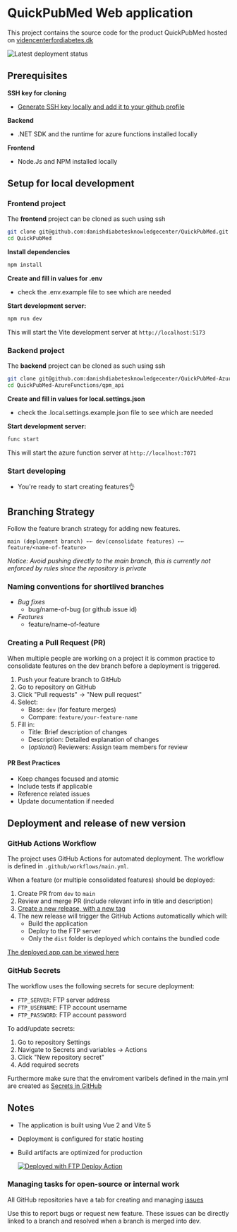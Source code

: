 # QuickPubMed Web application

This project contains the source code for the product QuickPubMed hosted on 
[videncenterfordiabetes.dk](https://videncenterfordiabetes.dk/)

![Latest deployment status](https://github.com/danishdiabetesknowledgecenter/QuickPubMed/actions/workflows/main.yml/badge.svg)

## Prerequisites

**SSH key for cloning**
   - [Generate SSH key locally and add it to your github profile](https://docs.github.com/en/authentication/connecting-to-github-with-ssh/adding-a-new-ssh-key-to-your-github-account)

**Backend**
- .NET SDK and the runtime for azure functions installed locally 

**Frontend**
- Node.Js and NPM installed locally


## Setup for local development

### Frontend project
   
The **frontend** project can be cloned as such using ssh 

```bash
git clone git@github.com:danishdiabetesknowledgecenter/QuickPubMed.git
cd QuickPubMed
```

**Install dependencies**
   ```bash
npm install
```

**Create and fill in values for .env**
- check the .env.example file to see which are needed

**Start development server:**
```bash
npm run dev
```
This will start the Vite development server at `http://localhost:5173`

### Backend project
   
The **backend** project can be cloned as such using ssh 

```bash
git clone git@github.com:danishdiabetesknowledgecenter/QuickPubMed-AzureFunctions.git
cd QuickPubMed-AzureFunctions/qpm_api
```

**Create and fill in values for local.settings.json**
- check the .local.settings.example.json file to see which are needed

**Start development server:**
```bash
func start
```
This will start the azure function server at `http://localhost:7071`

### Start developing
- You're ready to start creating features👌
  
## Branching Strategy

Follow the feature branch strategy for adding new features.
```
main (deployment branch) ←← dev(consolidate features) ←← feature/<name-of-feature>
```
*Notice: Avoid pushing directly to the main branch, this is currently not enforced by rules since the repository is private*


### Naming conventions for shortlived branches 

- *Bug fixes*
  - bug/name-of-bug (or github issue id)
- *Features*
  - feature/name-of-feature


### Creating a Pull Request (PR)
When multiple people are working on a project it is common practice to consolidate features on the dev branch before a deployment is triggered.

1. Push your feature branch to GitHub
2. Go to repository on GitHub
3. Click "Pull requests" → "New pull request"
4. Select:
   - Base: `dev` (for feature merges)
   - Compare: `feature/your-feature-name`
5. Fill in:
   - Title: Brief description of changes
   - Description: Detailed explanation of changes
   - (*optional*) Reviewers: Assign team members for review
   

#### PR Best Practices
- Keep changes focused and atomic
- Include tests if applicable
- Reference related issues
- Update documentation if needed


## Deployment and release of new version

### GitHub Actions Workflow
The project uses GitHub Actions for automated deployment. The workflow is defined in `.github/workflows/main.yml`.

When a feature (or multiple consolidated features) should be deployed:

1. Create PR from `dev` to `main`
2. Review and merge PR (include relevant info in title and description)
3. [Create a new release, with a new tag](https://github.com/danishdiabetesknowledgecenter/QuickPubMed/releases)
4. The new release will trigger the GitHub Actions automatically which will:
   - Build the application
   - Deploy to the FTP server
   - Only the `dist` folder is deployed which contains the bundled code 

[The deployed app can be viewed here](https://qpm.videncenterfordiabetes.dk/dev/latest/)

### GitHub Secrets
The workflow uses the following secrets for secure deployment:
- `FTP_SERVER`: FTP server address
- `FTP_USERNAME`: FTP account username
- `FTP_PASSWORD`: FTP account password

To add/update secrets:
1. Go to repository Settings
2. Navigate to Secrets and variables → Actions
3. Click "New repository secret"
4. Add required secrets

Furthermore make sure that the enviroment varibels defined in the main.yml are created as [Secrets in GitHub](https://github.com/danishdiabetesknowledgecenter/QuickPubMed/settings/secrets/actions)


## Notes
- The application is built using Vue 2 and Vite 5
- Deployment is configured for static hosting
- Build artifacts are optimized for production

  [<img alt="Deployed with FTP Deploy Action" src="https://img.shields.io/badge/Deployed With-FTP DEPLOY ACTION-%3CCOLOR%3E?style=for-the-badge&color=0077b6">](https://github.com/SamKirkland/FTP-Deploy-Action)

### Managing tasks for open-source or internal work 
All GitHub repositories have a tab for creating and managing [issues](https://github.com/danishdiabetesknowledgecenter/QuickPubMed/issues)

Use this to report bugs or request new feature. These issues can be directly linked to a branch and resolved when a branch is merged into dev. 